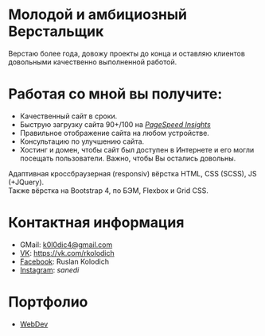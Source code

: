 # Молодой и амбициозный Верстальщик
Верстаю более года, довожу проекты до конца и оставляю клиентов довольными качественно выполненной работой.
# Работая со мной вы получите:
* Качественный сайт в сроки.
* Быструю загрузку сайта 90+/100 на *[PageSpeed Insights](https://developers.google.com/speed/pagespeed/insights/?hl=RU)*
* Правильное отображение сайта на любом устройстве.
* Консультацию по улучшению сайта.
* Хостинг и домен, чтобы сайт был доступен в Интернете и его могли посещать пользователи.
Важно, чтобы Вы остались довольны.

Адаптивная кроссбраузерная (responsiv) вёрстка HTML, CSS (SCSS), JS (+JQuery).  
Также вёрстка на Bootstrap 4, по БЭМ, Flexbox и Grid CSS.

# Контактная информация
* GMail: k0l0dic4@gmail.com
* [VK](https://vk.com/rkolodich): https://vk.com/rkolodich
* [Facebook](https://www.facebook.com/ruslan.kolodich): Ruslan Kolodich
* [Instagram](https://www.instagram.com/_sanedi_/?hl=ru): _sanedi_

# Портфолио
* [WebDev](https://kolodich.github.io/sites/WebDev/)
